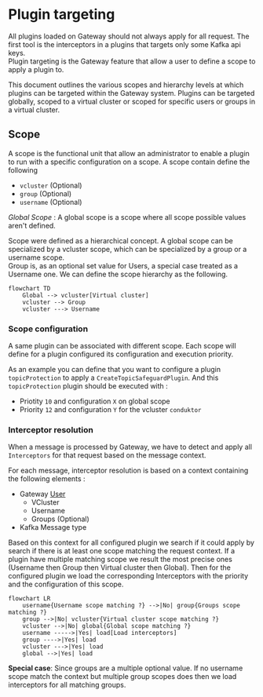 # Plugin targeting

All plugins loaded on Gateway should not always apply for all request. The first tool is the interceptors in a plugins that targets only some Kafka api keys.  
Plugin targeting is the Gateway feature that allow a user to define a scope to apply a plugin to.

This document outlines the various scopes and hierarchy levels at which plugins can be targeted within the Gateway system. 
Plugins can be targeted globally, scoped to a virtual cluster or scoped for specific users or groups in a virtual cluster.

## Scope

A scope is the functional unit that allow an administrator to enable a plugin to run with a specific configuration on a scope.
A scope contain define the following
 - `vcluster` (Optional)
 - `group` (Optional)
 - `username` (Optional)

_Global Scope_ : A global scope is a scope where all scope possible values aren't defined.

Scope were defined as a hierarchical concept. A global scope can be specialized by a vcluster scope, which can be specialized by a group or a username scope.  
Group is, as an optional set value for Users, a special case treated as a Username one.
We can define the scope hierarchy as the following.
```mermaid
flowchart TD
    Global --> vcluster[Virtual cluster]
    vcluster --> Group
    vcluster ---> Username
```

### Scope configuration

A same plugin can be associated with different scope. Each scope will define for a plugin configured its configuration and execution priority.  

As an example you can define that you want to configure a plugin `topicProtection` to apply a `CreateTopicSafeguardPlugin`. 
And this `topicProtection` plugin should be executed with : 
- Priotity `10` and configuration `X` on global scope
- Priority `12` and configuration `Y` for the vcluster `conduktor`


### Interceptor resolution

When a message is processed by Gateway, we have to detect and apply all `Interceptors` for that request based on the message context.

For each message, interceptor resolution is based on a context containing the following elements :
 - Gateway [User](../03-User.md) 
   - VCluster
   - Username
   - Groups (Optional)
 - Kafka Message type

Based on this context for all configured plugin we search if it could apply by search if there is at least one scope matching the request context.
If a plugin have multiple matching scope we result the most precise ones (Username then Group then Virtual cluster then Global).
Then for the configured plugin we load the corresponding Interceptors with the priority and the configuration of this scope.

```mermaid
flowchart LR
    username{Username scope matching ?} -->|No| group{Groups scope matching ?}
    group -->|No| vcluster{Virtual cluster scope matching ?}
    vcluster -->|No| global{Global scope matching ?}
    username ----->|Yes| load[Load interceptors]
    group ---->|Yes| load
    vcluster --->|Yes| load
    global -->|Yes| load
```

__Special case__: Since groups are a multiple optional value. If no username scope match the context but multiple group scopes does then we load interceptors for all matching groups.